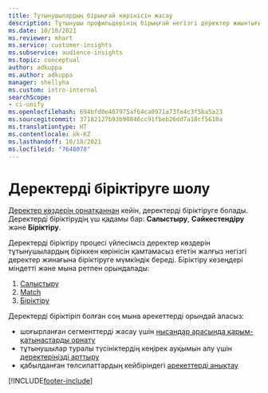 ```yaml
---
title: Тұтынушылардың бірыңғай көрінісін жасау
description: Тұтынушы профильдерінің бірыңғай негізгі деректер жиынтығын жасау үшін деректерді біріктіру процесінен өтіңіз.
ms.date: 10/18/2021
ms.reviewer: mhart
ms.service: customer-insights
ms.subservice: audience-insights
ms.topic: conceptual
author: adkuppa
ms.author: adkuppa
manager: shellyha
ms.custom: intro-internal
searchScope:
- ci-unify
ms.openlocfilehash: 694bfd0e407975af64ca0971a73fe4c3f5ba5a23
ms.sourcegitcommit: 37182127b93b90846cc91fbeb26dd7a18cf5610a
ms.translationtype: HT
ms.contentlocale: kk-KZ
ms.lasthandoff: 10/18/2021
ms.locfileid: "7648078"
---
```

# <a name="data-unification-overview"></a>Деректерді біріктіруге шолу

[Деректер көздерін орнатқаннан](data-sources.md) кейін, деректерді біріктіруге болады. Деректерді біріктірудің үш қадамы бар: **Салыстыру**, **Сәйкестендіру** және **Біріктіру**.

Деректерді біріктіру процесі үйлесімсіз деректер көздерін тұтынушылардың біріккен көрінісін қамтамасыз ететін жалғыз негізгі деректер жинағына біріктіруге мүмкіндік береді. Біріктіру кезеңдері міндетті және мына ретпен орындалады:

1. [Салыстыру](map-entities.md)
2. [Match](match-entities.md)
3. [Біріктіру](merge-entities.md)

Деректерді біріктіріп болған соң мына әрекеттерді орындай аласыз:

- шоғырланған сегменттерді жасау үшін [нысандар арасында қарым-қатынастарды орнату](relationships.md)
- тұтынушылар туралы түсініктердің кеңірек ауқымын алу үшін [деректеріңізді арттыру](enrichment-hub.md)
- қабылданған төлсипаттардың кейбіріндегі [әрекеттерді анықтау](activities.md)


[!INCLUDE[footer-include](../includes/footer-banner.md)]
